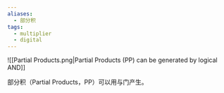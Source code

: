 ```yaml
---
aliases:
  - 部分积
tags:
  - multiplier
  - digital
---
```

![[Partial Products.png|Partial Products (PP) can be generated by logical AND]]

部分积（Partial Products，PP）可以用与门产生。
